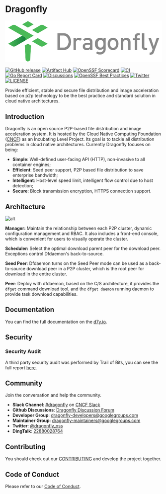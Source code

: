 # Dragonfly

![alt][logo-linear]

[![GitHub release](https://img.shields.io/github/release/dragonflyoss/dragonfly.svg)](https://github.com/dragonflyoss/dragonfly/releases)
[![Artifact Hub](https://img.shields.io/endpoint?url=https://artifacthub.io/badge/repository/dragonfly)](https://artifacthub.io/packages/search?repo=dragonfly)
[![OpenSSF Scorecard](https://api.scorecard.dev/projects/github.com/dragonflyoss/dragonfly/badge)](https://scorecard.dev/viewer/?uri=github.com/dragonflyoss/dragonfly)
[![CI](https://github.com/dragonflyoss/dragonfly/actions/workflows/ci.yml/badge.svg?branch=main)](https://github.com/dragonflyoss/dragonfly/actions/workflows/ci.yml)
[![Go Report Card](https://goreportcard.com/badge/github.com/dragonflyoss/dragonfly?style=flat-square)](https://goreportcard.com/report/github.com/dragonflyoss/dragonfly)
[![Discussions](https://img.shields.io/badge/discussions-on%20github-blue?style=flat-square)](https://github.com/dragonflyoss/dragonfly/discussions)
[![OpenSSF Best Practices](https://www.bestpractices.dev/projects/10432/badge)](https://www.bestpractices.dev/projects/10432)
[![Twitter](https://img.shields.io/twitter/url?style=social&url=https%3A%2F%2Ftwitter.com%2Fdragonfly_oss)](https://twitter.com/dragonfly_oss)
[![LICENSE](https://img.shields.io/github/license/dragonflyoss/dragonfly.svg?style=flat-square)](https://github.com/dragonflyoss/dragonfly/blob/main/LICENSE)

Provide efficient, stable and secure file distribution and image acceleration
based on p2p technology to be the best practice and
standard solution in cloud native architectures.

## Introduction

Dragonfly is an open source P2P-based file distribution and
image acceleration system. It is hosted by the
Cloud Native Computing Foundation ([CNCF](https://cncf.io/)) as
an Incubating Level Project.
Its goal is to tackle all distribution problems in cloud native architectures.
Currently Dragonfly focuses on being:

- **Simple**: Well-defined user-facing API (HTTP), non-invasive to all container engines;
- **Efficient**: Seed peer support, P2P based file distribution to save enterprise bandwidth;
- **Intelligent**: Host-level speed limit, intelligent flow control due to host detection;
- **Secure**: Block transmission encryption, HTTPS connection support.

## Architecture

![alt][arch]

**Manager:** Maintain the relationship between each P2P cluster, dynamic configuration management and RBAC.
It also includes a front-end console, which is convenient for users to visually operate the cluster.

**Scheduler:** Select the optimal download parent peer for the download peer. Exceptions control Dfdaemon's back-to-source.

**Seed Peer**: Dfdaemon turns on the Seed Peer mode can be used as
a back-to-source download peer in a P2P cluster,
which is the root peer for download in the entire cluster.

**Peer**: Deploy with dfdaemon, based on the C/S architecture, it provides the `dfget` command download tool,
and the `dfget daemon` running daemon to provide task download capabilities.

## Documentation

You can find the full documentation on the [d7y.io][d7y.io].

## Security

### Security Audit

A third party security audit was performed by Trail of Bits,
you can see the full report [here](docs/security/dragonfly-comprehensive-report-2023.pdf).

## Community

Join the conversation and help the community.

- **Slack Channel**: [#dragonfly](https://cloud-native.slack.com/messages/dragonfly/) on [CNCF Slack](https://slack.cncf.io/)
- **Github Discussions**: [Dragonfly Discussion Forum][discussion]
- **Developer Group**: <dragonfly-developers@googlegroups.com>
- **Maintainer Group**: <dragonfly-maintainers@googlegroups.com>
- **Twitter**: [@dragonfly_oss](https://twitter.com/dragonfly_oss)
- **DingTalk**: [22880028764](https://qr.dingtalk.com/action/joingroup?code=v1,k1,pkV9IbsSyDusFQdByPSK3HfCG61ZCLeb8b/lpQ3uUqI=&_dt_no_comment=1&origin=11)

## Contributing

You should check out our
[CONTRIBUTING][contributing] and develop the project together.

## Code of Conduct

Please refer to our [Code of Conduct][codeconduct].

[arch]: docs/images/arch.png
[logo-linear]: docs/images/logo/dragonfly-linear.svg
[discussion]: https://github.com/dragonflyoss/dragonfly/discussions
[contributing]: https://github.com/dragonflyoss/community/blob/master/CONTRIBUTING.md
[codeconduct]: https://github.com/dragonflyoss/community/blob/master/CODE_OF_CONDUCT.md
[d7y.io]: https://d7y.io/
[dingtalk]: docs/images/community/dingtalk-group.jpeg
